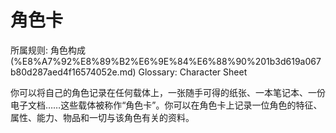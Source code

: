 # 角色卡

所属规则: 角色构成 (%E8%A7%92%E8%89%B2%E6%9E%84%E6%88%90%201b3d619a067b80d287aed4f16574052e.md)
Glossary: Character Sheet

你可以将自己的角色记录在任何载体上，一张随手可得的纸张、一本笔记本、一份电子文档……这些载体被称作“角色卡”。你可以在角色卡上记录一位角色的特征、属性、能力、物品和一切与该角色有关的资料。